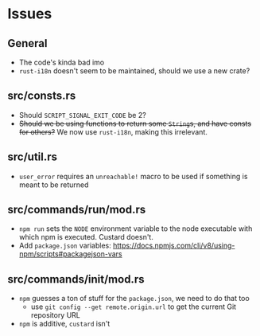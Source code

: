 # Issues

## General
- The code's kinda bad imo
- `rust-i18n` doesn't seem to be maintained, should we use a new crate?
## **src/consts.rs**
- Should `SCRIPT_SIGNAL_EXIT_CODE` be 2?
- ~~Should we be using functions to return some `String`s, and have consts for others?~~ We now use `rust-i18n`, making this irrelevant.

## **src/util.rs**
- `user_error` requires an `unreachable!` macro to be used if something is meant to be returned

## **src/commands/run/mod.rs**
- `npm run` sets the `NODE` environment variable to the node executable with which npm is executed. Custard doesn't.
- Add `package.json` variables: https://docs.npmjs.com/cli/v8/using-npm/scripts#packagejson-vars

## **src/commands/init/mod.rs**
- `npm` guesses a ton of stuff for the `package.json`, we need to do that too
  - use `git config --get remote.origin.url` to get the current Git repository URL
- `npm` is additive, `custard` isn't